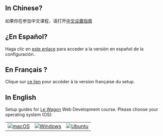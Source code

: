 ## In Chinese?

如果你在参加中文课程，请打开<a href="README.cn.md">中文设置指南</a>

## ¿En Español?

Haga clic en <a href="README.es.md">este enlace</a> para acceder a la versión en español de la configuración.

## En Français ?

Clique sur <a href="README.fr.md">ce lien</a> pour accéder à la version française du setup.

## In English

Setup guides for [Le Wagon](https://www.lewagon.com) Web Development course. Please choose your operating system (OS):

<table>
  <tr>
    <td>
      <a href="macos.md">
        <img src="images/apple_logo.png" alt="macOS">
      </a>
    </td>
    <td>
      <a href="windows.md">
        <img src="images/windows_logo.png" alt="Windows">
      </a>
    </td>
    <td>
      <a href="ubuntu.md">
        <img src="images/linux_logo.png" alt="Ubuntu">
      </a>
    </td>
  </tr>
</table>
